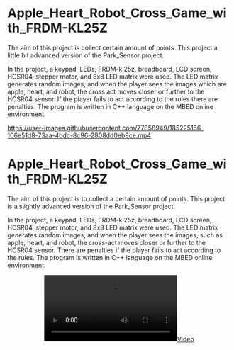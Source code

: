 # Apple_Heart_Robot_Cross_Game_with_FRDM-KL25Z
The aim of this project is collect certain amount of points. This project a little bit advanced version of the Park_Sensor project. 

In the project, a keypad, LEDs, FRDM-kl25z, breadboard, LCD screen, HCSR04, stepper motor, and 8x8 LED matrix were used. The LED matrix generates random images, and when the player sees the images which are apple, heart, and robot, the cross act moves closer or further to the HCSR04 sensor. If the player fails to act according to the rules there are penalties. The program is written in C++ language on the MBED online environment.

https://user-images.githubusercontent.com/77858949/185225156-106e51d8-73aa-4bdc-8c96-2808dd0eb9ce.mp4



# Apple_Heart_Robot_Cross_Game_with_FRDM-KL25Z

The aim of this project is to collect a certain amount of points. This project is a slightly advanced version of the Park_Sensor project.

In the project, a keypad, LEDs, FRDM-kl25z, breadboard, LCD screen, HCSR04, stepper motor, and 8x8 LED matrix were used. The LED matrix generates random images, and when the player sees the images, such as apple, heart, and robot, the cross-act moves closer or further to the HCSR04 sensor. There are penalties if the player fails to act according to the rules. The program is written in C++ language on the MBED online environment.

<div align="center">

[![Video](https://user-images.githubusercontent.com/77858949/185225156-106e51d8-73aa-4bdc-8c96-2808dd0eb9ce.mp4)](https://user-images.githubusercontent.com/77858949/185225156-106e51d8-73aa-4bdc-8c96-2808dd0eb9ce.mp4)

</div>


